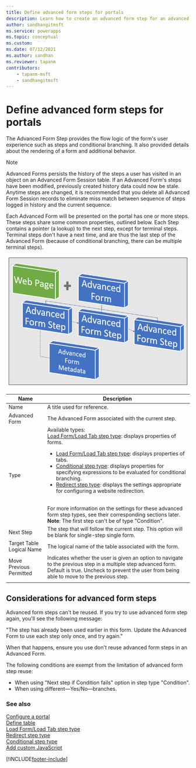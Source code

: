 ```yaml
---
title: Define advanced form steps for portals
description: Learn how to create an advanced form step for an advanced form on a portal.
author: sandhangitmsft
ms.service: powerapps
ms.topic: conceptual
ms.custom: 
ms.date: 07/12/2021
ms.author: sandhan
ms.reviewer: tapanm
contributors:
    - tapanm-msft
    - sandhangitmsft
---
```


# Define advanced form steps for portals

The Advanced Form Step provides the flow logic of the form's user experience such as steps and conditional branching. It also provided details about the rendering of a form and additional behavior.

> [!NOTE]
> Advanced Forms persists the history of the steps a user has visited in an object on an Advanced Form Session table. If an Advanced Form's steps have been modified, previously created history data could now be stale. Anytime steps are changed, it is recommended that you delete all Advanced Form Session records to eliminate miss match between sequence of steps logged in history and the current sequence.

Each Advanced Form will be presented on the portal has one or more steps. These steps share some common properties, outlined below. Each Step contains a pointer (a lookup) to the next step, except for terminal steps. Terminal steps don't have a next time, and are thus the last step of the Advanced Form (because of conditional branching, there can be multiple terminal steps).

![Steps to create an advanced form.](../media/web-form-creation-steps.png "Steps to create an advanced form")  

| Name     | Description                                    |
|----------|------------------------------------------------|
| Name     | A title used for reference.                    |
| Advanced Form | The Advanced Form associated with the current step. |
|Type|Available types:<br>[Load Form/Load Tab step type](load-form-step.md): displays properties of forms. <ul><li>[Load Form/Load Tab step type](load-form-step.md): displays properties of tabs.</li><li>[Conditional step type](add-conditional-step.md): displays properties for specifying expressions to be evaluated for conditional branching. </li><li>[Redirect step type](add-redirect-step.md): displays the settings appropriate for configuring a website redirection.</li></ul><br>For more information on the settings for these advanced form step types, see their corresponding sections later.<br>**Note**: The first step can't be of type "Condition".|
| Next Step                 | The step that will follow the current step. This option will be blank for single-step single form.                                                                                                            |
| Target Table Logical Name | The logical name of the table associated with the form.                                                                                                                                               |
| Move Previous Permitted    | Indicates whether the user is given an option to navigate to the previous step in a multiple step advanced form. Default is true. Uncheck to prevent the user from being able to move to the previous step. |
||

## Considerations for advanced form steps

Advanced form steps can't be reused. If you try to use advanced form step again, you'll see the following message:

"The step <advanced form step name> has already been used earlier in this form. Update the Advanced Form to use each step only once, and try again."

When that happens, ensure you use don't reuse advanced form steps in an Advanced Form.

The following conditions are exempt from the limitation of advanced form step reuse:

- When using "Next step if Condition fails" option in step type "Condition".
- When using different&mdash;Yes/No&mdash;branches.

### See also

[Configure a portal](configure-portal.md)  
[Define table](entity-forms.md)  
[Load Form/Load Tab step type](load-form-step.md)  
[Redirect step type](add-redirect-step.md)  
[Conditional step type](add-conditional-step.md)  
[Add custom JavaScript](add-custom-javascript.md)  



[!INCLUDE[footer-include](../../../includes/footer-banner.md)]